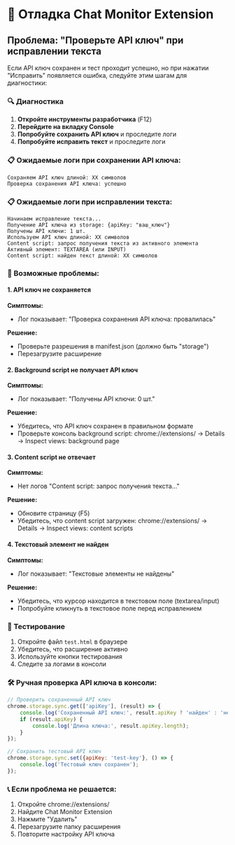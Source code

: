 # 🐛 Отладка Chat Monitor Extension

## Проблема: "Проверьте API ключ" при исправлении текста

Если API ключ сохранен и тест проходит успешно, но при нажатии "Исправить" появляется ошибка, следуйте этим шагам для диагностики:

### 🔍 Диагностика

1. **Откройте инструменты разработчика** (F12)
2. **Перейдите на вкладку Console**
3. **Попробуйте сохранить API ключ** и проследите логи
4. **Попробуйте исправить текст** и проследите логи

### 📋 Ожидаемые логи при сохранении API ключа:
```
Сохраняем API ключ длиной: XX символов
Проверка сохранения API ключа: успешно
```

### 📋 Ожидаемые логи при исправлении текста:
```
Начинаем исправление текста...
Получение API ключа из storage: {apiKey: "ваш_ключ"}
Получены API ключи: 1 шт.
Используем API ключ длиной: XX символов
Content script: запрос получения текста из активного элемента
Активный элемент: TEXTAREA (или INPUT)
Content script: найден текст длиной: XX символов
```

### 🚨 Возможные проблемы:

#### 1. API ключ не сохраняется
**Симптомы:**
- Лог показывает: "Проверка сохранения API ключа: провалилась"

**Решение:**
- Проверьте разрешения в manifest.json (должно быть "storage")
- Перезагрузите расширение

#### 2. Background script не получает API ключ
**Симптомы:**
- Лог показывает: "Получены API ключи: 0 шт."

**Решение:**
- Убедитесь, что API ключ сохранен в правильном формате
- Проверьте консоль background script: chrome://extensions/ → Details → Inspect views: background page

#### 3. Content script не отвечает
**Симптомы:**
- Нет логов "Content script: запрос получения текста..."

**Решение:**
- Обновите страницу (F5)
- Убедитесь, что content script загружен: chrome://extensions/ → Details → Inspect views: content scripts

#### 4. Текстовый элемент не найден
**Симптомы:**
- Лог показывает: "Текстовые элементы не найдены"

**Решение:**
- Убедитесь, что курсор находится в текстовом поле (textarea/input)
- Попробуйте кликнуть в текстовое поле перед исправлением

### 🧪 Тестирование

1. Откройте файл `test.html` в браузере
2. Убедитесь, что расширение активно
3. Используйте кнопки тестирования
4. Следите за логами в консоли

### 🛠️ Ручная проверка API ключа в консоли:

```javascript
// Проверить сохраненный API ключ
chrome.storage.sync.get(['apiKey'], (result) => {
    console.log('Сохраненный API ключ:', result.apiKey ? 'найден' : 'не найден');
    if (result.apiKey) {
        console.log('Длина ключа:', result.apiKey.length);
    }
});

// Сохранить тестовый API ключ
chrome.storage.sync.set({apiKey: 'test-key'}, () => {
    console.log('Тестовый ключ сохранен');
});
```

### 📞 Если проблема не решается:

1. Откройте chrome://extensions/
2. Найдите Chat Monitor Extension
3. Нажмите "Удалить"
4. Перезагрузите папку расширения
5. Повторите настройку API ключа